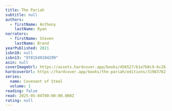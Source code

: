 ```yaml
---
title: The Pariah
subtitle: null
authors:
  - firstName: Anthony
    lastName: Ryan
narrators:
  - firstName: Steven
    lastName: Brand
yearPublished: 2021
isbn10: null
isbn13: "9781549104299"
asin: null
coverImageUrl: https://assets.hardcover.app/books/456527/b1e7b8c9-6c26-4111-83a2-b674ec16812a.jpg
hardcoverUrl: https://hardcover.app/books/the-pariah/editions/31983782
series:
  name: Covenant of Steel
  volume: 1
reading: false
read: 2025-05-04T00:00:00.000Z
rating: null
---
```


